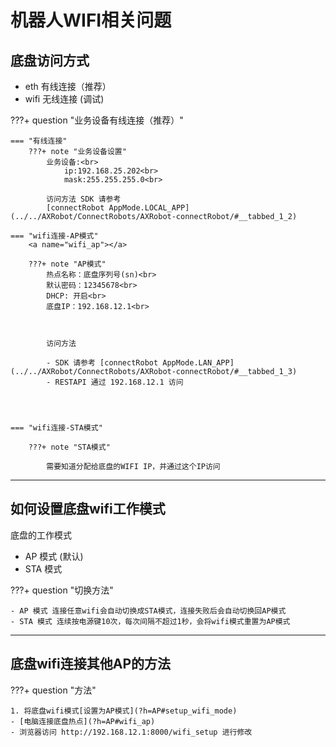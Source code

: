 # 机器人WIFI相关问题

## 底盘访问方式

- eth 有线连接（推荐）
- wifi 无线连接 (调试)

???+ question "业务设备有线连接（推荐）"

    === "有线连接"
        ???+ note "业务设备设置"
            业务设备:<br>
                ip:192.168.25.202<br>
                mask:255.255.255.0<br>

            访问方法 SDK 请参考
            [connectRobot AppMode.LOCAL_APP](../../AXRobot/ConnectRobots/AXRobot-connectRobot/#__tabbed_1_2)

    === "wifi连接-AP模式"
        <a name="wifi_ap"></a>

        ???+ note "AP模式"
            热点名称：底盘序列号(sn)<br>
            默认密码：12345678<br>
            DHCP: 开启<br>
            底盘IP：192.168.12.1<br>

            

            访问方法 

            - SDK 请参考 [connectRobot AppMode.LAN_APP](../../AXRobot/ConnectRobots/AXRobot-connectRobot/#__tabbed_1_3)
            - RESTAPI 通过 192.168.12.1 访问




    === "wifi连接-STA模式"

        ???+ note "STA模式"
            
            需要知道分配给底盘的WIFI IP，并通过这个IP访问

---

## 如何设置底盘wifi工作模式
<a name="setup_wifi_mode"></a>
底盘的工作模式

- AP 模式 (默认)
- STA 模式


???+ question "切换方法"

    - AP 模式 连接任意wifi会自动切换成STA模式，连接失败后会自动切换回AP模式
    - STA 模式 连续按电源键10次，每次间隔不超过1秒，会将wifi模式重置为AP模式

---
## 底盘wifi连接其他AP的方法

???+ question "方法"

    1. 将底盘wifi模式[设置为AP模式](?h=AP#setup_wifi_mode)
    - [电脑连接底盘热点](?h=AP#wifi_ap)
    - 浏览器访问 http://192.168.12.1:8000/wifi_setup 进行修改

